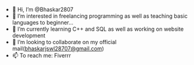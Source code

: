 - 👋 Hi, I’m @Bhaskar2807
- 👀 I’m interested in freelancing programming as well as teaching basic languages to beginner...
- 🌱 I’m currently learning C++ and SQL as well as working on website development
- 💞️ I’m looking to collaborate on my official mail(bhaskarjswl28707@gmail.com)
- 📫 To reach me: Fiverrr 

<!---
Bhaskar2807/Bhaskar2807 is a ✨ special ✨ repository because its `README.md` (this file) appears on your Github profile.
You can click the Preview link to take a look at your changes.
--->
